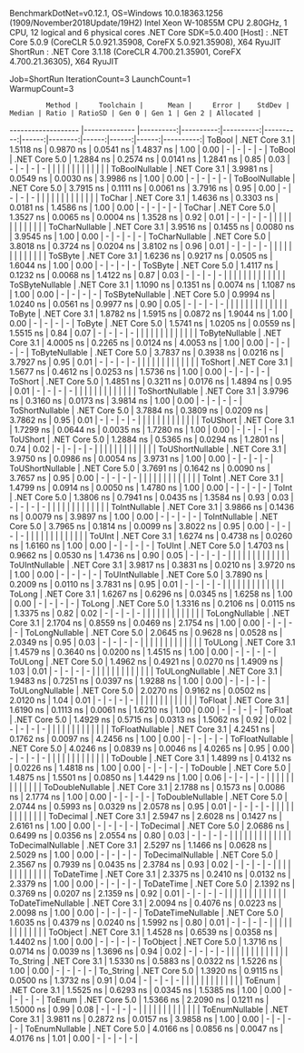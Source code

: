 
BenchmarkDotNet=v0.12.1, OS=Windows 10.0.18363.1256 (1909/November2018Update/19H2)
Intel Xeon W-10855M CPU 2.80GHz, 1 CPU, 12 logical and 6 physical cores
.NET Core SDK=5.0.400
  [Host]   : .NET Core 5.0.9 (CoreCLR 5.0.921.35908, CoreFX 5.0.921.35908), X64 RyuJIT
  ShortRun : .NET Core 3.1.18 (CoreCLR 4.700.21.35901, CoreFX 4.700.21.36305), X64 RyuJIT

Job=ShortRun  IterationCount=3  LaunchCount=1  
WarmupCount=3  

             Method |     Toolchain |      Mean |     Error |    StdDev |    Median | Ratio | RatioSD | Gen 0 | Gen 1 | Gen 2 | Allocated |
------------------- |-------------- |----------:|----------:|----------:|----------:|------:|--------:|------:|------:|------:|----------:|
             ToBool | .NET Core 3.1 | 1.5118 ns | 0.9870 ns | 0.0541 ns | 1.4837 ns |  1.00 |    0.00 |     - |     - |     - |         - |
             ToBool | .NET Core 5.0 | 1.2884 ns | 0.2574 ns | 0.0141 ns | 1.2841 ns |  0.85 |    0.03 |     - |     - |     - |         - |
                    |               |           |           |           |           |       |         |       |       |       |           |
     ToBoolNullable | .NET Core 3.1 | 3.9981 ns | 0.0549 ns | 0.0030 ns | 3.9986 ns |  1.00 |    0.00 |     - |     - |     - |         - |
     ToBoolNullable | .NET Core 5.0 | 3.7915 ns | 0.1111 ns | 0.0061 ns | 3.7916 ns |  0.95 |    0.00 |     - |     - |     - |         - |
                    |               |           |           |           |           |       |         |       |       |       |           |
             ToChar | .NET Core 3.1 | 1.4636 ns | 0.3303 ns | 0.0181 ns | 1.4586 ns |  1.00 |    0.00 |     - |     - |     - |         - |
             ToChar | .NET Core 5.0 | 1.3527 ns | 0.0065 ns | 0.0004 ns | 1.3528 ns |  0.92 |    0.01 |     - |     - |     - |         - |
                    |               |           |           |           |           |       |         |       |       |       |           |
     ToCharNullable | .NET Core 3.1 | 3.9516 ns | 0.1455 ns | 0.0080 ns | 3.9545 ns |  1.00 |    0.00 |     - |     - |     - |         - |
     ToCharNullable | .NET Core 5.0 | 3.8018 ns | 0.3724 ns | 0.0204 ns | 3.8102 ns |  0.96 |    0.01 |     - |     - |     - |         - |
                    |               |           |           |           |           |       |         |       |       |       |           |
            ToSByte | .NET Core 3.1 | 1.6236 ns | 0.9217 ns | 0.0505 ns | 1.6044 ns |  1.00 |    0.00 |     - |     - |     - |         - |
            ToSByte | .NET Core 5.0 | 1.4117 ns | 0.1232 ns | 0.0068 ns | 1.4122 ns |  0.87 |    0.03 |     - |     - |     - |         - |
                    |               |           |           |           |           |       |         |       |       |       |           |
    ToSByteNullable | .NET Core 3.1 | 1.1090 ns | 0.1351 ns | 0.0074 ns | 1.1087 ns |  1.00 |    0.00 |     - |     - |     - |         - |
    ToSByteNullable | .NET Core 5.0 | 0.9994 ns | 1.0240 ns | 0.0561 ns | 0.9977 ns |  0.90 |    0.05 |     - |     - |     - |         - |
                    |               |           |           |           |           |       |         |       |       |       |           |
             ToByte | .NET Core 3.1 | 1.8782 ns | 1.5915 ns | 0.0872 ns | 1.9044 ns |  1.00 |    0.00 |     - |     - |     - |         - |
             ToByte | .NET Core 5.0 | 1.5741 ns | 1.0205 ns | 0.0559 ns | 1.5515 ns |  0.84 |    0.07 |     - |     - |     - |         - |
                    |               |           |           |           |           |       |         |       |       |       |           |
     ToByteNullable | .NET Core 3.1 | 4.0005 ns | 0.2265 ns | 0.0124 ns | 4.0053 ns |  1.00 |    0.00 |     - |     - |     - |         - |
     ToByteNullable | .NET Core 5.0 | 3.7837 ns | 0.3938 ns | 0.0216 ns | 3.7927 ns |  0.95 |    0.01 |     - |     - |     - |         - |
                    |               |           |           |           |           |       |         |       |       |       |           |
            ToShort | .NET Core 3.1 | 1.5677 ns | 0.4612 ns | 0.0253 ns | 1.5736 ns |  1.00 |    0.00 |     - |     - |     - |         - |
            ToShort | .NET Core 5.0 | 1.4851 ns | 0.3211 ns | 0.0176 ns | 1.4894 ns |  0.95 |    0.01 |     - |     - |     - |         - |
                    |               |           |           |           |           |       |         |       |       |       |           |
    ToShortNullable | .NET Core 3.1 | 3.9796 ns | 0.3160 ns | 0.0173 ns | 3.9814 ns |  1.00 |    0.00 |     - |     - |     - |         - |
    ToShortNullable | .NET Core 5.0 | 3.7884 ns | 0.3809 ns | 0.0209 ns | 3.7862 ns |  0.95 |    0.01 |     - |     - |     - |         - |
                    |               |           |           |           |           |       |         |       |       |       |           |
           ToUShort | .NET Core 3.1 | 1.7299 ns | 0.0644 ns | 0.0035 ns | 1.7280 ns |  1.00 |    0.00 |     - |     - |     - |         - |
           ToUShort | .NET Core 5.0 | 1.2884 ns | 0.5365 ns | 0.0294 ns | 1.2801 ns |  0.74 |    0.02 |     - |     - |     - |         - |
                    |               |           |           |           |           |       |         |       |       |       |           |
   ToUShortNullable | .NET Core 3.1 | 3.9750 ns | 0.0986 ns | 0.0054 ns | 3.9731 ns |  1.00 |    0.00 |     - |     - |     - |         - |
   ToUShortNullable | .NET Core 5.0 | 3.7691 ns | 0.1642 ns | 0.0090 ns | 3.7657 ns |  0.95 |    0.00 |     - |     - |     - |         - |
                    |               |           |           |           |           |       |         |       |       |       |           |
              ToInt | .NET Core 3.1 | 1.4799 ns | 0.0914 ns | 0.0050 ns | 1.4780 ns |  1.00 |    0.00 |     - |     - |     - |         - |
              ToInt | .NET Core 5.0 | 1.3806 ns | 0.7941 ns | 0.0435 ns | 1.3584 ns |  0.93 |    0.03 |     - |     - |     - |         - |
                    |               |           |           |           |           |       |         |       |       |       |           |
      ToIntNullable | .NET Core 3.1 | 3.9866 ns | 0.1436 ns | 0.0079 ns | 3.9897 ns |  1.00 |    0.00 |     - |     - |     - |         - |
      ToIntNullable | .NET Core 5.0 | 3.7965 ns | 0.1814 ns | 0.0099 ns | 3.8022 ns |  0.95 |    0.00 |     - |     - |     - |         - |
                    |               |           |           |           |           |       |         |       |       |       |           |
             ToUInt | .NET Core 3.1 | 1.6274 ns | 0.4738 ns | 0.0260 ns | 1.6160 ns |  1.00 |    0.00 |     - |     - |     - |         - |
             ToUInt | .NET Core 5.0 | 1.4703 ns | 0.9662 ns | 0.0530 ns | 1.4736 ns |  0.90 |    0.05 |     - |     - |     - |         - |
                    |               |           |           |           |           |       |         |       |       |       |           |
     ToUIntNullable | .NET Core 3.1 | 3.9817 ns | 0.3831 ns | 0.0210 ns | 3.9720 ns |  1.00 |    0.00 |     - |     - |     - |         - |
     ToUIntNullable | .NET Core 5.0 | 3.7890 ns | 0.2009 ns | 0.0110 ns | 3.7831 ns |  0.95 |    0.01 |     - |     - |     - |         - |
                    |               |           |           |           |           |       |         |       |       |       |           |
             ToLong | .NET Core 3.1 | 1.6267 ns | 0.6296 ns | 0.0345 ns | 1.6258 ns |  1.00 |    0.00 |     - |     - |     - |         - |
             ToLong | .NET Core 5.0 | 1.3316 ns | 0.2106 ns | 0.0115 ns | 1.3375 ns |  0.82 |    0.02 |     - |     - |     - |         - |
                    |               |           |           |           |           |       |         |       |       |       |           |
     ToLongNullable | .NET Core 3.1 | 2.1704 ns | 0.8559 ns | 0.0469 ns | 2.1754 ns |  1.00 |    0.00 |     - |     - |     - |         - |
     ToLongNullable | .NET Core 5.0 | 2.0645 ns | 0.9628 ns | 0.0528 ns | 2.0349 ns |  0.95 |    0.03 |     - |     - |     - |         - |
                    |               |           |           |           |           |       |         |       |       |       |           |
            ToULong | .NET Core 3.1 | 1.4579 ns | 0.3640 ns | 0.0200 ns | 1.4515 ns |  1.00 |    0.00 |     - |     - |     - |         - |
            ToULong | .NET Core 5.0 | 1.4962 ns | 0.4921 ns | 0.0270 ns | 1.4909 ns |  1.03 |    0.01 |     - |     - |     - |         - |
                    |               |           |           |           |           |       |         |       |       |       |           |
    ToULongNullable | .NET Core 3.1 | 1.9483 ns | 0.7251 ns | 0.0397 ns | 1.9288 ns |  1.00 |    0.00 |     - |     - |     - |         - |
    ToULongNullable | .NET Core 5.0 | 2.0270 ns | 0.9162 ns | 0.0502 ns | 2.0120 ns |  1.04 |    0.01 |     - |     - |     - |         - |
                    |               |           |           |           |           |       |         |       |       |       |           |
            ToFloat | .NET Core 3.1 | 1.6190 ns | 0.1113 ns | 0.0061 ns | 1.6210 ns |  1.00 |    0.00 |     - |     - |     - |         - |
            ToFloat | .NET Core 5.0 | 1.4929 ns | 0.5715 ns | 0.0313 ns | 1.5062 ns |  0.92 |    0.02 |     - |     - |     - |         - |
                    |               |           |           |           |           |       |         |       |       |       |           |
    ToFloatNullable | .NET Core 3.1 | 4.2451 ns | 0.1762 ns | 0.0097 ns | 4.2456 ns |  1.00 |    0.00 |     - |     - |     - |         - |
    ToFloatNullable | .NET Core 5.0 | 4.0246 ns | 0.0839 ns | 0.0046 ns | 4.0265 ns |  0.95 |    0.00 |     - |     - |     - |         - |
                    |               |           |           |           |           |       |         |       |       |       |           |
           ToDouble | .NET Core 3.1 | 1.4899 ns | 0.4132 ns | 0.0226 ns | 1.4818 ns |  1.00 |    0.00 |     - |     - |     - |         - |
           ToDouble | .NET Core 5.0 | 1.4875 ns | 1.5501 ns | 0.0850 ns | 1.4429 ns |  1.00 |    0.06 |     - |     - |     - |         - |
                    |               |           |           |           |           |       |         |       |       |       |           |
   ToDoubleNullable | .NET Core 3.1 | 2.1788 ns | 0.1573 ns | 0.0086 ns | 2.1774 ns |  1.00 |    0.00 |     - |     - |     - |         - |
   ToDoubleNullable | .NET Core 5.0 | 2.0744 ns | 0.5993 ns | 0.0329 ns | 2.0578 ns |  0.95 |    0.01 |     - |     - |     - |         - |
                    |               |           |           |           |           |       |         |       |       |       |           |
          ToDecimal | .NET Core 3.1 | 2.5947 ns | 2.6028 ns | 0.1427 ns | 2.6161 ns |  1.00 |    0.00 |     - |     - |     - |         - |
          ToDecimal | .NET Core 5.0 | 2.0686 ns | 0.6499 ns | 0.0356 ns | 2.0554 ns |  0.80 |    0.03 |     - |     - |     - |         - |
                    |               |           |           |           |           |       |         |       |       |       |           |
  ToDecimalNullable | .NET Core 3.1 | 2.5297 ns | 1.1466 ns | 0.0628 ns | 2.5029 ns |  1.00 |    0.00 |     - |     - |     - |         - |
  ToDecimalNullable | .NET Core 5.0 | 2.3567 ns | 0.7939 ns | 0.0435 ns | 2.3784 ns |  0.93 |    0.02 |     - |     - |     - |         - |
                    |               |           |           |           |           |       |         |       |       |       |           |
         ToDateTime | .NET Core 3.1 | 2.3375 ns | 0.2410 ns | 0.0132 ns | 2.3379 ns |  1.00 |    0.00 |     - |     - |     - |         - |
         ToDateTime | .NET Core 5.0 | 2.1392 ns | 0.3769 ns | 0.0207 ns | 2.1359 ns |  0.92 |    0.01 |     - |     - |     - |         - |
                    |               |           |           |           |           |       |         |       |       |       |           |
 ToDateTimeNullable | .NET Core 3.1 | 2.0094 ns | 0.4076 ns | 0.0223 ns | 2.0098 ns |  1.00 |    0.00 |     - |     - |     - |         - |
 ToDateTimeNullable | .NET Core 5.0 | 1.6035 ns | 0.4379 ns | 0.0240 ns | 1.5992 ns |  0.80 |    0.01 |     - |     - |     - |         - |
                    |               |           |           |           |           |       |         |       |       |       |           |
           ToObject | .NET Core 3.1 | 1.4528 ns | 0.6539 ns | 0.0358 ns | 1.4402 ns |  1.00 |    0.00 |     - |     - |     - |         - |
           ToObject | .NET Core 5.0 | 1.3716 ns | 0.0714 ns | 0.0039 ns | 1.3696 ns |  0.94 |    0.02 |     - |     - |     - |         - |
                    |               |           |           |           |           |       |         |       |       |       |           |
          To_String | .NET Core 3.1 | 1.5330 ns | 0.5883 ns | 0.0322 ns | 1.5226 ns |  1.00 |    0.00 |     - |     - |     - |         - |
          To_String | .NET Core 5.0 | 1.3920 ns | 0.9115 ns | 0.0500 ns | 1.3732 ns |  0.91 |    0.04 |     - |     - |     - |         - |
                    |               |           |           |           |           |       |         |       |       |       |           |
             ToEnum | .NET Core 3.1 | 1.5525 ns | 0.6293 ns | 0.0345 ns | 1.5385 ns |  1.00 |    0.00 |     - |     - |     - |         - |
             ToEnum | .NET Core 5.0 | 1.5366 ns | 2.2090 ns | 0.1211 ns | 1.5000 ns |  0.99 |    0.08 |     - |     - |     - |         - |
                    |               |           |           |           |           |       |         |       |       |       |           |
     ToEnumNullable | .NET Core 3.1 | 3.9811 ns | 0.2872 ns | 0.0157 ns | 3.9858 ns |  1.00 |    0.00 |     - |     - |     - |         - |
     ToEnumNullable | .NET Core 5.0 | 4.0166 ns | 0.0856 ns | 0.0047 ns | 4.0176 ns |  1.01 |    0.00 |     - |     - |     - |         - |
